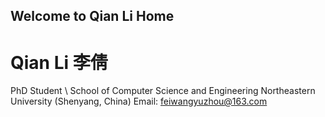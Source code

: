 ## Welcome to Qian Li Home
<!-- <table border="0"> -->
<!--   <tr>
    <td width="75%">
      <h1>Qian Li 李倩</h1>
      <p><b>PhD Student</b></p>
      <p><b>School of Computer Science and Engineering</b></p>
      <p><b>Northeastern University (Shenyang, China)</b></p>
      <p><b>Email: feiwangyuzhou@163.com</b></p>
    </td> -->
<!--     <td width="25%">
      <p>
      <img src="/liqian.jpg" width="100%" /> 
      </p>
    </td> -->
<!--   </tr>
</table> -->

# Qian Li 李倩
  PhD Student \\
  School of Computer Science and Engineering
  Northeastern University (Shenyang, China)
  Email: feiwangyuzhou@163.com
